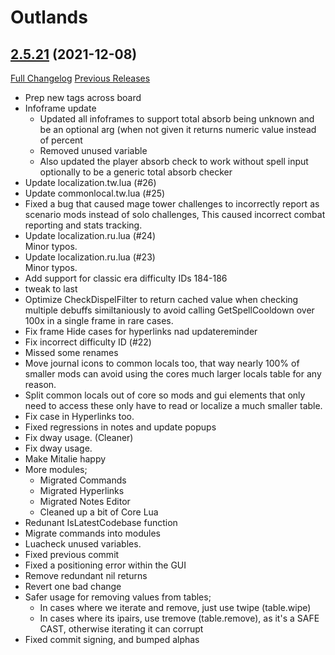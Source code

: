# <DBM> Outlands

## [2.5.21](https://github.com/DeadlyBossMods/DBM-TBC-Classic/tree/2.5.21) (2021-12-08)
[Full Changelog](https://github.com/DeadlyBossMods/DBM-TBC-Classic/compare/2.5.20...2.5.21) [Previous Releases](https://github.com/DeadlyBossMods/DBM-TBC-Classic/releases)

- Prep new tags across board  
- Infoframe update  
     - Updated all infoframes to support total absorb being unknown and be an optional arg (when not given it returns numeric value instead of percent  
     - Removed unused variable  
     - Also updated the player absorb check to work without spell input optionally to be a generic total absorb checker  
- Update localization.tw.lua (#26)  
- Update commonlocal.tw.lua (#25)  
- Fixed a bug that caused mage tower challenges to incorrectly report as scenario mods instead of solo challenges, This caused incorrect combat reporting and stats tracking.  
- Update localization.ru.lua (#24)  
    Minor typos.  
- Update localization.ru.lua (#23)  
    Minor typos.  
- Add support for classic era difficulty IDs 184-186  
- tweak to last  
- Optimize CheckDispelFilter to return cached value when checking multiple debuffs similtaniously to avoid calling GetSpellCooldown over 100x in a single frame in rare cases.  
- Fix frame Hide cases for hyperlinks nad updatereminder  
- Fix incorrect difficulty ID (#22)  
- Missed some renames  
- Move journal icons to common locals too, that way nearly 100% of smaller mods can avoid using the cores much larger locals table for any reason.  
- Split common locals out of core so mods and gui elements that only need to access these only have to read or localize a much smaller table.  
- Fix case in Hyperlinks too.  
- Fixed regressions in notes and update popups  
- Fix dway usage. (Cleaner)  
- Fix dway usage.  
- Make Mitalie happy  
- More modules;  
    - Migrated Commands  
    - Migrated Hyperlinks  
    - Migrated Notes Editor  
    - Cleaned up a bit of Core Lua  
- Redunant IsLatestCodebase function  
- Migrate commands into modules  
- Luacheck unused variables.  
- Fixed previous commit  
- Fixed a positioning error within the GUI  
- Remove redundant nil returns  
- Revert one bad change  
- Safer usage for removing values from tables;  
    - In cases where we iterate and remove, just use twipe (table.wipe)  
    - In cases where its ipairs, use tremove (table.remove), as it's a SAFE CAST, otherwise iterating it can corrupt  
- Fixed commit signing, and bumped alphas  
